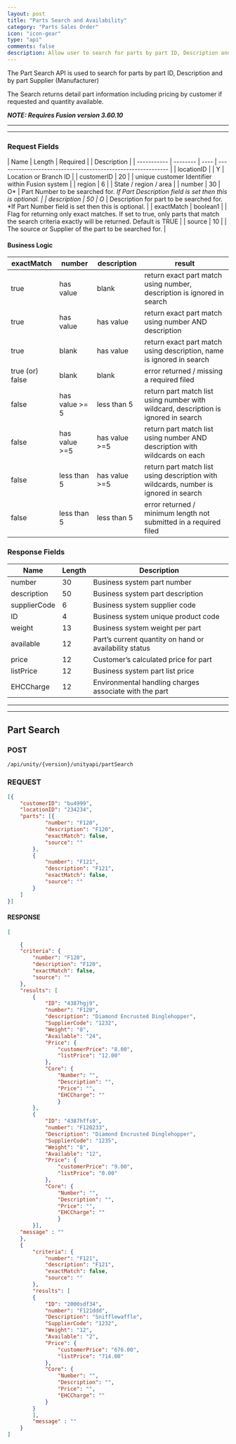 ```yaml
---
layout: post  
title: "Parts Search and Availability"  
category: "Parts Sales Order"  
icon: "icon-gear"  
type: "api"  
comments: false  
description: Allow user to search for parts by part ID, Description and by part Supplier (Manufacturer)
---
```



The Part Search API is used to search for parts by part ID, Description and by part Supplier (Manufacturer)

The Search returns detail part information including pricing by customer if requested and quantity available.



***NOTE: Requires Fusion version 3.60.10***

---
---

### Request Fields

| Name            |  Length  | Required |      | Description                                                             |
| ----------- | -------- | ---- | ------------------------------------------------------------ |
| locationID  |          | Y    | Location or Branch ID                                        |
| customerID  | 20       |      | unique customer Identifier within Fusion system              |
| region      | 6        |      | State / region / area                                        |
| number      | 30       | O*   | Part Number to be searched for. *If Part Description field is set then this is optional. |
| description | 50       | O*   | Description for part to be searched for. *If Part Number field is set then this is optional. |
| exactMatch  | boolean1 |      | Flag for returning only exact matches. If set to true, only parts that match the search criteria exactly will be returned. Default is TRUE |
| source      | 10       |      | The source or Supplier of the part to be searched for.       |


#### Business Logic

| exactMatch | number | description | result |
|-----------------|-----------------|----------------|--------------------------------------------------------------------------------------|
| true            | has value       | blank          | return exact part match using number, description is ignored in search               |
| true            | has value       | has value      | return exact part match using number AND description                                 |
| true            | blank           | has value      | return exact part match using description, name is ignored in search                 |
| true (or) false | blank           | blank          | error returned / missing a required filed                                            |
| false           | has value \>= 5 | less than 5    | return part match list using number with wildcard, description is ignored in search  |
| false           | has value \>=5  | has value \>=5 | return part match list using number AND description with wildcards on each           |
| false           | less than 5     | has value \>=5 | return part match list using description with wildcards, number is ignored in search |
| false           | less than 5     | less than 5    | error returned / minimum length not submitted in a required filed                    |

### Response Fields

| Name | Length | Description |
|--------------|----|--------------------------------------------------------|
| number       | 30 | Business system part number                            |
| description  | 50 | Business system part description                       |
| supplierCode | 6  | Business system supplier code                          |
| ID           | 4  | Business system unique product code                    |
| weight       | 13 | Business system weight per part                        |
| available    | 12 | Part’s current quantity on hand or availability status |
| price        | 12 | Customer’s calculated price for part                   |
| listPrice    | 12 | Business system part list price                        |
| EHCCharge    | 12 | Environmental handling charges associate with the part |

---
---

## Part Search 

### POST 
```
/api/unity/{version}/unityapi/partSearch
```

### REQUEST
```json
[{
	"customerID": "bu4999",
	"locationID": "234234",
	"parts": [{
			"number": "F120",
			"description": "F120",
			"exactMatch": false,
			"source": ""
		},
		{
			"number": "F121",
			"description": "F121",
			"exactMatch": false,
			"source": ""
		}
	]
}]
```


#### RESPONSE
```json
[

    {
	"criteria": {
		"number": "F120",
        "description": "F120",
        "exactMatch": false,
        "source": ""
	},
	"results": [
		{
			"ID": "4387hgj9",
			"number": "F120",
			"description": "Diamond Encrusted Dinglehopper",
			"SupplierCode": "1232",
			"Weight": "8",
			"Available": "24",
			"Price": {
				"customerPrice": "8.00",
				"listPrice": "12.00"
			},
			"Core": {
				"Number": "",
				"Description": "",
				"Price": "",
				"EHCCharge": ""
				}
		},
		{
			"ID": "4387hffs9",
			"number": "F120233",
			"Description": "Diamond Encrusted Dinglehopper",
			"SupplierCode": "1235",
			"Weight": "8",
			"Available": "12",
			"Price": {
				"customerPrice": "9.00",
				"listPrice": "0.00"
			},
			"Core": {
				"Number": "",
				"Description": "",
				"Price": "",
				"EHCCharge": ""
				}
		}],
	"message" : ""
	},
    {
		"criteria": {
		    "number": "F121",
            "description": "F121",
            "exactMatch": false,
            "source": ""
		},
		"results": [
		{
			"ID": "2000sdf34",
			"number": "F121ddd",			
			"Description": "Snifflewaffle",
			"SupplierCode": "1232",
			"Weight": "12",
			"Available": "2",
			"Price": {
				"customerPrice": "676.00",
				"listPrice": "714.00"
			},
			"Core": {
				"Number": "",
				"Description": "",
				"Price": "",
				"EHCCharge": ""
			}
		}
		],
		"message" : ""
	}
]
```

